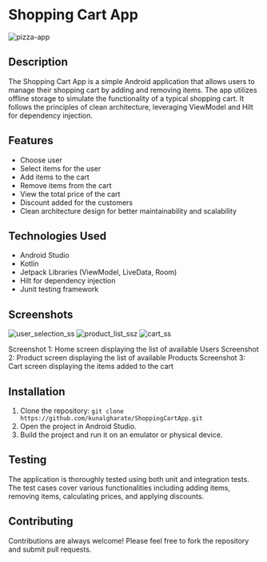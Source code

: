 # Shopping Cart App

![pizza-app](https://github.com/kunalgharate/ShoppingCartApp/assets/20945934/c04d74b5-c0fe-40a6-9fb8-026bfb8582fc)


## Description

The Shopping Cart App is a simple Android application that allows users to manage their shopping cart by adding and removing items. The app utilizes offline storage to simulate the functionality of a typical shopping cart. It follows the principles of clean architecture, leveraging ViewModel and Hilt for dependency injection.

## Features

- Choose user
- Select items for the user
- Add items to the cart
- Remove items from the cart
- View the total price of the cart
- Discount added for the customers
- Clean architecture design for better maintainability and scalability

## Technologies Used

- Android Studio
- Kotlin
- Jetpack Libraries (ViewModel, LiveData, Room)
- Hilt for dependency injection
- Junit testing framework

## Screenshots


![user_selection_ss](https://github.com/kunalgharate/ShoppingCartApp/assets/20945934/ca5298a7-d1ce-474b-bdb4-c87c3a511ff8)
![product_list_ss](https://github.com/kunalgharate/ShoppingCartApp/assets/20945934/ca590c3c-2ab6-458e-afa7-4947277b2e53)z
![cart_ss](https://github.com/kunalgharate/ShoppingCartApp/assets/20945934/e248ac10-34aa-4289-be51-d6e8ab7a1bcc)

Screenshot 1: Home screen displaying the list of available Users
Screenshot 2: Product screen displaying the list of available Products
Screenshot 3: Cart screen displaying the items added to the cart

## Installation

1. Clone the repository: `git clone https://github.com/kunalgharate/ShoppingCartApp.git`
2. Open the project in Android Studio.
3. Build the project and run it on an emulator or physical device.

## Testing

The application is thoroughly tested using both unit and integration tests. The test cases cover various functionalities including adding items, removing items, calculating prices, and applying discounts.

## Contributing

Contributions are always welcome! Please feel free to fork the repository and submit pull requests.


